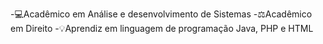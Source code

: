 -💻Acadêmico em Análise e desenvolvimento de Sistemas
-⚖️Acadêmico em Direito
-💡Aprendiz em linguagem de programação Java, PHP e HTML
